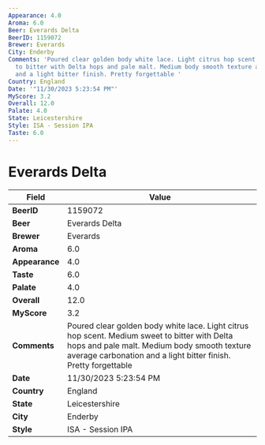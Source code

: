 ```yaml
---
Appearance: 4.0
Aroma: 6.0
Beer: Everards Delta
BeerID: 1159072
Brewer: Everards
City: Enderby
Comments: 'Poured clear golden body white lace. Light citrus hop scent. Medium sweet
  to bitter with Delta hops and pale malt. Medium body smooth texture average carbonation
  and a light bitter finish. Pretty forgettable '
Country: England
Date: '"11/30/2023 5:23:54 PM"'
MyScore: 3.2
Overall: 12.0
Palate: 4.0
State: Leicestershire
Style: ISA - Session IPA
Taste: 6.0
---
```


# Everards Delta

| Field         | Value |
|---------------|-------|
| **BeerID** | 1159072 |
| **Beer** | Everards Delta |
| **Brewer** | Everards |
| **Aroma** | 6.0 |
| **Appearance** | 4.0 |
| **Taste** | 6.0 |
| **Palate** | 4.0 |
| **Overall** | 12.0 |
| **MyScore** | 3.2 |
| **Comments** | Poured clear golden body white lace. Light citrus hop scent. Medium sweet to bitter with Delta hops and pale malt. Medium body smooth texture average carbonation and a light bitter finish. Pretty forgettable  |
| **Date** | 11/30/2023 5:23:54 PM |
| **Country** | England |
| **State** | Leicestershire |
| **City** | Enderby |
| **Style** | ISA - Session IPA |
